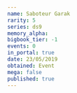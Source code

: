 ```yaml
---
name: Saboteur Garak
rarity: 5
series: ds9
memory_alpha:
bigbook_tier: -1
events: 0
in_portal: true
date: 23/05/2019
obtained: Event
mega: false
published: true
---
```



